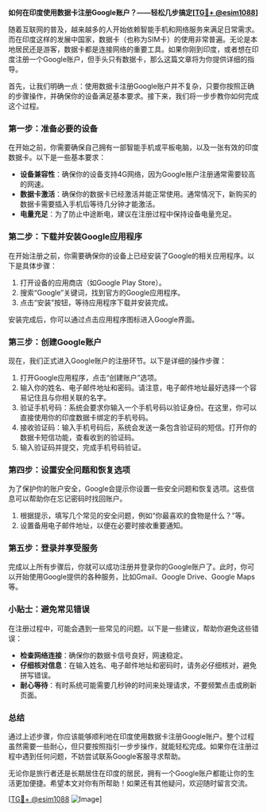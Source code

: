 **如何在印度使用数据卡注册Google账户？——轻松几步搞定[[TG💪+ @esim1088](https://t.me/s/esim1088)]**

随着互联网的普及，越来越多的人开始依赖智能手机和网络服务来满足日常需求。而在印度这样的发展中国家，数据卡（也称为SIM卡）的使用非常普遍。无论是本地居民还是游客，数据卡都是连接网络的重要工具。如果你刚到印度，或者想在印度注册一个Google账户，但手头只有数据卡，那么这篇文章将为你提供详细的指导。

首先，让我们明确一点：使用数据卡注册Google账户并不复杂，只要你按照正确的步骤操作，并确保你的设备满足基本要求。接下来，我们将一步步教你如何完成这个过程。

### 第一步：准备必要的设备

在开始之前，你需要确保自己拥有一部智能手机或平板电脑，以及一张有效的印度数据卡。以下是一些基本要求：

- **设备兼容性**：确保你的设备支持4G网络，因为Google账户注册通常需要较高的网速。
- **数据卡激活**：确保你的数据卡已经激活并能正常使用。通常情况下，新购买的数据卡需要插入手机后等待几分钟才能激活。
- **电量充足**：为了防止中途断电，建议在注册过程中保持设备电量充足。

### 第二步：下载并安装Google应用程序

在开始注册之前，你需要确保你的设备上已经安装了Google的相关应用程序。以下是具体步骤：

1. 打开设备的应用商店（如Google Play Store）。
2. 搜索“Google”关键词，找到官方的Google应用程序。
3. 点击“安装”按钮，等待应用程序下载并安装完成。

安装完成后，你可以通过点击应用程序图标进入Google界面。

### 第三步：创建Google账户

现在，我们正式进入Google账户的注册环节。以下是详细的操作步骤：

1. 打开Google应用程序，点击“创建账户”选项。
2. 输入你的姓名、电子邮件地址和密码。请注意，电子邮件地址最好选择一个容易记住且与你相关联的名字。
3. 验证手机号码：系统会要求你输入一个手机号码以验证身份。在这里，你可以直接使用你的印度数据卡绑定的手机号码。
4. 接收验证码：输入手机号码后，系统会发送一条包含验证码的短信。打开你的数据卡短信功能，查看收到的验证码。
5. 输入验证码并提交，完成手机号码验证。

### 第四步：设置安全问题和恢复选项

为了保护你的账户安全，Google会提示你设置一些安全问题和恢复选项。这些信息可以帮助你在忘记密码时找回账户。

1. 根据提示，填写几个常见的安全问题，例如“你最喜欢的食物是什么？”等。
2. 设置备用电子邮件地址，以便在必要时接收重要通知。

### 第五步：登录并享受服务

完成以上所有步骤后，你就可以成功注册并登录你的Google账户了。此时，你可以开始使用Google提供的各种服务，比如Gmail、Google Drive、Google Maps等。

### 小贴士：避免常见错误

在注册过程中，可能会遇到一些常见的问题。以下是一些建议，帮助你避免这些错误：

- **检查网络连接**：确保你的数据卡信号良好，网速稳定。
- **仔细核对信息**：在输入姓名、电子邮件地址和密码时，请务必仔细核对，避免拼写错误。
- **耐心等待**：有时系统可能需要几秒钟的时间来处理请求，不要频繁点击或刷新页面。

### 总结

通过上述步骤，你应该能够顺利地在印度使用数据卡注册Google账户。整个过程虽然需要一些耐心，但只要按照指引一步步操作，就能轻松完成。如果你在注册过程中遇到任何问题，不妨尝试联系Google客服寻求帮助。

无论你是旅行者还是长期居住在印度的居民，拥有一个Google账户都能让你的生活更加便捷。希望本文对你有所帮助！如果还有其他疑问，欢迎随时留言交流。

[[TG💪+ @esim1088](https://t.me/s/esim1088) ![Image](https://i.postimg.cc/4NQfJmqS/Snipaste-2025-05-13-00-14-12.png)]